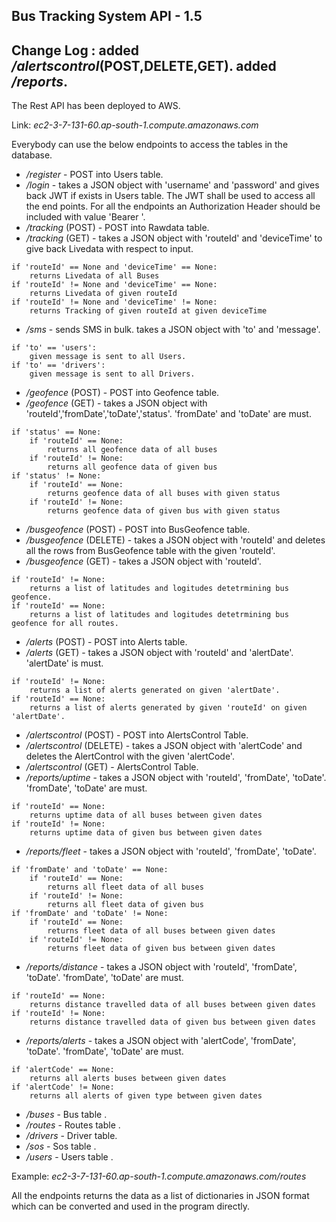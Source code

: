 Bus Tracking System API - 1.5
--------------------------------
Change Log : added _/alertscontrol_(POST,DELETE,GET). added _/reports_.
--------------------------------
The Rest API has been deployed to AWS.

Link: _ec2-3-7-131-60.ap-south-1.compute.amazonaws.com_

Everybody can use the below endpoints to access the tables in the database.


* _/register_ - POST into Users table.
* _/login_ - takes a JSON object with 'username' and 'password' and gives back JWT if exists in Users table. The JWT shall be used to access all the end points. For all the endpoints an Authorization Header should be included with value 'Bearer <JWT>'.
* _/tracking_ (POST) - POST into Rawdata table.
* _/tracking_ (GET) - takes a JSON object with 'routeId' and 'deviceTime' to give back Livedata with respect to input.
```
if 'routeId' == None and 'deviceTime' == None:
	returns Livedata of all Buses
if 'routeId' != None and 'deviceTime' == None:
	returns Livedata of given routeId
if 'routeId' != None and 'deviceTime' != None:
	returns Tracking of given routeId at given deviceTime
```
* _/sms_ - sends SMS in bulk. takes a JSON object with 'to' and 'message'.
```
if 'to' == 'users': 
	given message is sent to all Users.
if 'to' == 'drivers': 
	given message is sent to all Drivers.
```
* _/geofence_ (POST) - POST into Geofence table.
* _/geofence_ (GET) - takes a JSON object with 'routeId','fromDate','toDate','status'. 'fromDate' and 'toDate' are must.
```
if 'status' == None:
	if 'routeId' == None:
		returns all geofence data of all buses 
	if 'routeId' != None:
		returns all geofence data of given bus
if 'status' != None:
	if 'routeId' == None:
		returns geofence data of all buses with given status
	if 'routeId' != None:
		returns geofence data of given bus with given status
```
* _/busgeofence_ (POST) - POST into BusGeofence table.
* _/busgeofence_ (DELETE) - takes a JSON object with 'routeId' and deletes all the rows from BusGeofence table with the given 'routeId'.
* _/busgeofence_ (GET) - takes a JSON object with 'routeId'.
```
if 'routeId' != None:
	returns a list of latitudes and logitudes detetrmining bus geofence.
if 'routeId' == None:
	returns a list of latitudes and logitudes detetrmining bus geofence for all routes.
```
* _/alerts_ (POST) - POST into Alerts table.
* _/alerts_ (GET) - takes a JSON object with 'routeId' and 'alertDate'. 'alertDate' is must.
```
if 'routeId' != None:
	returns a list of alerts generated on given 'alertDate'.
if 'routeId' == None:
	returns a list of alerts generated by given 'routeId' on given 'alertDate'.
```
* _/alertscontrol_ (POST) - POST into AlertsControl Table.
* _/alertscontrol_ (DELETE) - takes a JSON object with 'alertCode' and deletes the AlertControl with the given 'alertCode'.
* _/alertscontrol_ (GET) - AlertsControl Table.
* _/reports/uptime_ - takes a JSON object with 'routeId', 'fromDate', 'toDate'. 'fromDate', 'toDate' are must.
```
if 'routeId' == None:
	returns uptime data of all buses between given dates
if 'routeId' != None:
	returns uptime data of given bus between given dates
```
* _/reports/fleet_ - takes a JSON object with 'routeId', 'fromDate', 'toDate'.
```
if 'fromDate' and 'toDate' == None:
	if 'routeId' == None:
		returns all fleet data of all buses 
	if 'routeId' != None:
		returns all fleet data of given bus
if 'fromDate' and 'toDate' != None:
	if 'routeId' == None:
		returns fleet data of all buses between given dates
	if 'routeId' != None:
		returns fleet data of given bus between given dates
```
* _/reports/distance_ - takes a JSON object with 'routeId', 'fromDate', 'toDate'. 'fromDate', 'toDate' are must.
```
if 'routeId' == None:
	returns distance travelled data of all buses between given dates
if 'routeId' != None:
	returns distance travelled data of given bus between given dates
```
* _/reports/alerts_ - takes a JSON object with 'alertCode', 'fromDate', 'toDate'. 'fromDate', 'toDate' are must.
```
if 'alertCode' == None:
	returns all alerts buses between given dates
if 'alertCode' != None:
	returns all alerts of given type between given dates
```
* _/buses_ - Bus table
.
* _/routes_ - Routes table
.
* _/drivers_ - Driver table.
* _/sos_ - Sos table
.
* _/users_ - Users table
.

Example: _ec2-3-7-131-60.ap-south-1.compute.amazonaws.com/routes_

All the endpoints returns the data as a list of dictionaries in JSON format which can be converted and used in the program directly.
